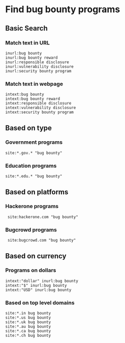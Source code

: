 # Find bug bounty programs

## Basic Search

### Match text in URL
```
inurl:bug bounty
inurl:bug bounty reward
inurl:responsible disclosure
inurl:vulnerability disclosure
inurl:security bounty program
```

### Match text in webpage
```
intext:bug bounty
intext:bug bounty reward
intext:responsible disclosure
intext:vulnerability disclosure
intext:security bounty program
```

## Based on type

### Government programs
```
site:*.gov.* "bug bounty"
```

### Education programs
```
site:*.edu.* "bug bounty"
```

## Based on platforms

### Hackerone programs
```
 site:hackerone.com "bug bounty"
```

### Bugcrowd programs
```
 site:bugcrowd.com "bug bounty"
```

## Based on currency

### Programs on dollars
```
intext:"dollar" inurl:bug bounty 
intext:"$" inurl:bug bounty
intext:"USD" inurl:bug bounty
```

### Based on top level domains
```
site:*.in bug bounty 
site:*.us bug bounty
site:*.uk bug bounty
site:*.au bug bounty
site:*.ca bug bounty
site:*.ch bug bounty
```